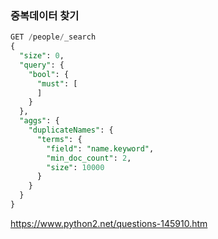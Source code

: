 ### 중복데이터 찾기 
```sql
GET /people/_search
{
  "size": 0, 
  "query": {
    "bool": {
      "must": [
      ]
    }
  },
  "aggs": {
    "duplicateNames": {
      "terms": {
        "field": "name.keyword",
        "min_doc_count": 2,
        "size": 10000
      }
    }
  }
}
```

https://www.python2.net/questions-145910.htm